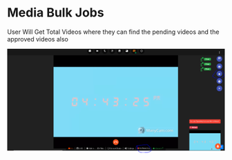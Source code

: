 # Media Bulk Jobs

User Will Get Total Videos where they can find the pending videos and the approved videos also

![](../.gitbook/assets/image%20%28154%29.png)

